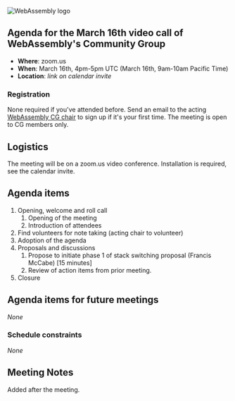 ![WebAssembly logo](/images/WebAssembly.png)

## Agenda for the March 16th video call of WebAssembly's Community Group

- **Where**: zoom.us
- **When**: March 16th, 4pm-5pm UTC (March 16th, 9am-10am Pacific Time)
- **Location**: *link on calendar invite*

### Registration

None required if you've attended before. Send an email to the acting [WebAssembly CG chair](mailto:webassembly-cg-chair@chromium.org)
to sign up if it's your first time. The meeting is open to CG members only.

## Logistics

The meeting will be on a zoom.us video conference.
Installation is required, see the calendar invite.

## Agenda items

1. Opening, welcome and roll call
    1. Opening of the meeting
    1. Introduction of attendees
1. Find volunteers for note taking (acting chair to volunteer)
1. Adoption of the agenda
1. Proposals and discussions
    1. Propose to initiate phase 1 of stack switching proposal (Francis McCabe) [15 minutes]
    1. Review of action items from prior meeting.
1. Closure

## Agenda items for future meetings

*None*

### Schedule constraints

*None*

## Meeting Notes

Added after the meeting.
